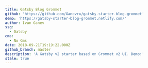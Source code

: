 ```yaml
---
title: Gatsby Blog Grommet
github: 'https://github.com/Ganevru/gatsby-starter-blog-grommet'
demo: 'https://gatsby-starter-blog-grommet.netlify.com/'
author: Ivan Ganev
ssg:
  - Gatsby
cms:
  - No Cms
date: 2018-09-21T19:19:22.000Z
github_branch: master
description: 'A Gatsby v2 starter based on Grommet v2 UI. Demo:'
stale: true
---
```

